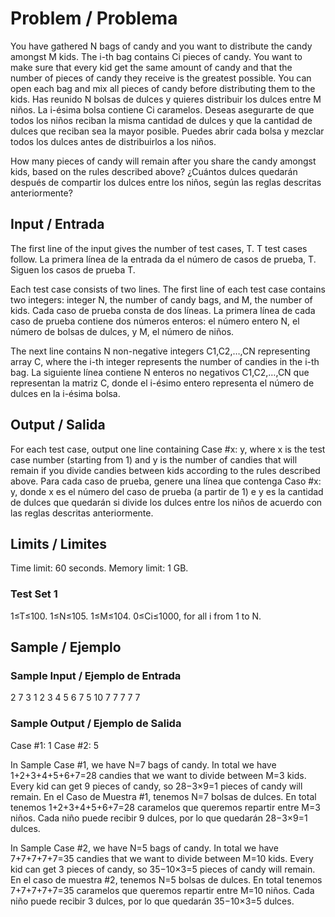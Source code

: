 # Problem / Problema
You have gathered N bags of candy and you want to distribute the candy amongst M kids. The i-th bag contains Ci pieces of candy. You want to make sure that every kid get the same amount of candy and that the number of pieces of candy they receive is the greatest possible. You can open each bag and mix all pieces of candy before distributing them to the kids.
Has reunido N bolsas de dulces y quieres distribuir los dulces entre M niños. La i-ésima bolsa contiene Ci caramelos. Deseas asegurarte de que todos los niños reciban la misma cantidad de dulces y que la cantidad de dulces que reciban sea la mayor posible. Puedes abrir cada bolsa y mezclar todos los dulces antes de distribuirlos a los niños.

How many pieces of candy will remain after you share the candy amongst kids, based on the rules described above?
¿Cuántos dulces quedarán después de compartir los dulces entre los niños, según las reglas descritas anteriormente?

## Input / Entrada
The first line of the input gives the number of test cases, T. T test cases follow.
La primera línea de la entrada da el número de casos de prueba, T. Siguen los casos de prueba T.

Each test case consists of two lines. The first line of each test case contains two integers: integer N, the number of candy bags, and M, the number of kids.
Cada caso de prueba consta de dos líneas. La primera línea de cada caso de prueba contiene dos números enteros: el número entero N, el número de bolsas de dulces, y M, el número de niños.

The next line contains N non-negative integers C1,C2,…,CN representing array C, where the i-th integer represents the number of candies in the i-th bag.
La siguiente línea contiene N enteros no negativos C1,C2,…,CN que representan la matriz C, donde el i-ésimo entero representa el número de dulces en la i-ésima bolsa.

## Output / Salida
For each test case, output one line containing Case #x: y, where x is the test case number (starting from 1) and y is the number of candies that will remain if you divide candies between kids according to the rules described above.
Para cada caso de prueba, genere una línea que contenga Caso #x: y, donde x es el número del caso de prueba (a partir de 1) e y es la cantidad de dulces que quedarán si divide los dulces entre los niños de acuerdo con las reglas descritas anteriormente.

## Limits / Limites

Time limit: 60 seconds.
Memory limit: 1 GB.

### Test Set 1

1≤T≤100.
1≤N≤105.
1≤M≤104.
0≤Ci≤1000, for all i from 1 to N.

## Sample / Ejemplo

### Sample Input / Ejemplo de Entrada
2
7 3
1 2 3 4 5 6 7
5 10
7 7 7 7 7

### Sample Output / Ejemplo de Salida
Case #1: 1
Case #2: 5

In Sample Case #1, we have N=7 bags of candy. In total we have 1+2+3+4+5+6+7=28 candies that we want to divide between M=3 kids. Every kid can get 9 pieces of candy, so 28−3×9=1 pieces of candy will remain.
En el Caso de Muestra #1, tenemos N=7 bolsas de dulces. En total tenemos 1+2+3+4+5+6+7=28 caramelos que queremos repartir entre M=3 niños. Cada niño puede recibir 9 dulces, por lo que quedarán 28−3×9=1 dulces.

In Sample Case #2, we have N=5 bags of candy. In total we have 7+7+7+7+7=35 candies that we want to divide between M=10 kids. Every kid can get 3 pieces of candy, so 35−10×3=5 pieces of candy will remain.
En el caso de muestra #2, tenemos N=5 bolsas de dulces. En total tenemos 7+7+7+7+7=35 caramelos que queremos repartir entre M=10 niños. Cada niño puede recibir 3 dulces, por lo que quedarán 35−10×3=5 dulces.